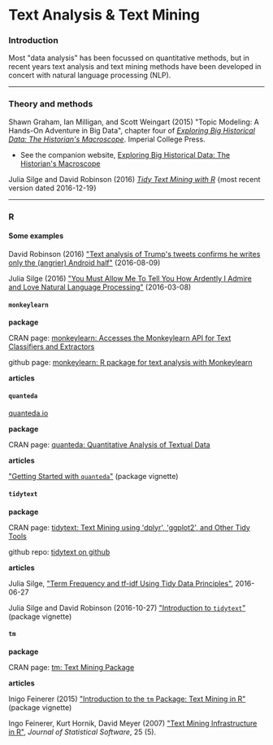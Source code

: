 # Text Analysis & Text Mining

### Introduction

Most "data analysis" has been focussed on quantitative methods, but in recent years text analysis and text mining methods have been developed in concert with natural language processing (NLP).

---
### Theory and methods

Shawn Graham, Ian Milligan, and Scott Weingart (2015) "Topic Modeling: A Hands-On Adventure in Big Data", chapter four of [_Exploring Big Historical Data: The Historian's Macroscope_](http://www.themacroscope.org/?page_id=788). Imperial College Press.

- See the companion website, [Exploring Big Historical Data: The Historian's Macroscope](http://www.themacroscope.org/2.0/)

Julia Silge and David Robinson (2016) [_Tidy Text Mining with R_](http://tidytextmining.com/) {most recent version dated 2016-12-19}


---
### R

#### Some examples

David Robinson (2016) ["Text analysis of Trump's tweets confirms he writes only the (angrier) Android half"](http://varianceexplained.org/r/trump-tweets/) (2016-08-09)

Julia Silge (2016) ["You Must Allow Me To Tell You How Ardently I Admire and Love Natural Language Processing"](http://juliasilge.com/blog/You-Must-Allow-Me/) (2016-03-08)



#### `monkeylearn`

**package**

CRAN page: [monkeylearn: Accesses the Monkeylearn API for Text Classifiers and Extractors](https://cran.r-project.org/web/packages/monkeylearn/index.html)

github page: [monkeylearn: R package for text analysis with Monkeylearn](https://github.com/ropensci/monkeylearn)

**articles**



#### `quanteda`

[quanteda.io](http://quanteda.io/)


**package**

CRAN page: [quanteda: Quantitative Analysis of Textual Data](https://cran.r-project.org/web/packages/quanteda/index.html)


**articles**

["Getting Started with `quanteda`"](https://cran.r-project.org/web/packages/quanteda/vignettes/quickstart.html) (package vignette)


#### `tidytext`

**package**

CRAN page: [tidytext: Text Mining using 'dplyr', 'ggplot2', and Other Tidy Tools](https://cran.r-project.org/web/packages/tidytext/)

github repo: [tidytext on github](https://github.com/juliasilge/tidytext)

**articles**

Julia Silge, ["Term Frequency and tf-idf Using Tidy Data Principles"](http://juliasilge.com/blog/Term-Frequency-tf-idf/), 2016-06-27

[]()

Julia Silge and David Robinson (2016-10-27) ["Introduction to `tidytext`"](https://cran.r-project.org/web/packages/tidytext/vignettes/tidytext.html) (package vignette)


#### `tm`

**package**

CRAN page: [tm: Text Mining Package](https://cran.r-project.org/web/packages/tm/index.html)


**articles**

Inigo Feinerer (2015) ["Introduction to the `tm` Package: Text Mining in R"](https://cran.r-project.org/web/packages/tm/vignettes/tm.pdf) (package vignette)

Ingo Feinerer, Kurt Hornik, David Meyer (2007) ["Text Mining Infrastructure in R"](https://www.jstatsoft.org/article/view/v025i05), _Journal of Statistical Software_, 25 (5).


